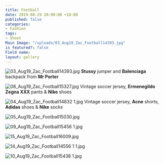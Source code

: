 ```yaml
---
title: Football
date: 2019-08-29 20:00:00 +10:00
published: false
categories:
- Fashion
tags:
- Shoot
Main Image: "/uploads/03_Aug19_Zac_Football14393.jpg"
is featured?: false
Field name: 
layout: gallery
---
```


![03_Aug19_Zac_Football14393.jpg](/uploads/03_Aug19_Zac_Football14393.jpg)
**Stussy** jumper and **Balenciaga** backpack from **Mr Porter**

![08_Aug19_Zac_Football15327.jpg](/uploads/08_Aug19_Zac_Football15327.jpg)
Vintage soccer jersey, **Ermenegildo Zegna XXX** pants & **Nike** shoes

![04_Aug19_Zac_Football14832 1.jpg](/uploads/04_Aug19_Zac_Football14832%201.jpg)
Vintage soccer jersey, **Acne** shorts, **Adidas** shoes & **Nike** socks

![05_Aug19_Zac_Football15030.jpg](/uploads/05_Aug19_Zac_Football15030.jpg)

![09_Aug19_Zac_Football15456 1.jpg](/uploads/09_Aug19_Zac_Football15456%201.jpg)

![15_Aug19_Zac_Football16009.jpg](/uploads/15_Aug19_Zac_Football16009.jpg)

![14_Aug19_Zac_Football14556 1 1.jpg](/uploads/14_Aug19_Zac_Football14556%201%201.jpg)

![10_Aug19_Zac_Football15438 1.jpg](/uploads/10_Aug19_Zac_Football15438%201.jpg)